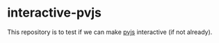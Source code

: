# interactive-pvjs

This repository is to test if we can make [pvjs](https://github.com/wikipathways/pvjs) interactive (if not already).
